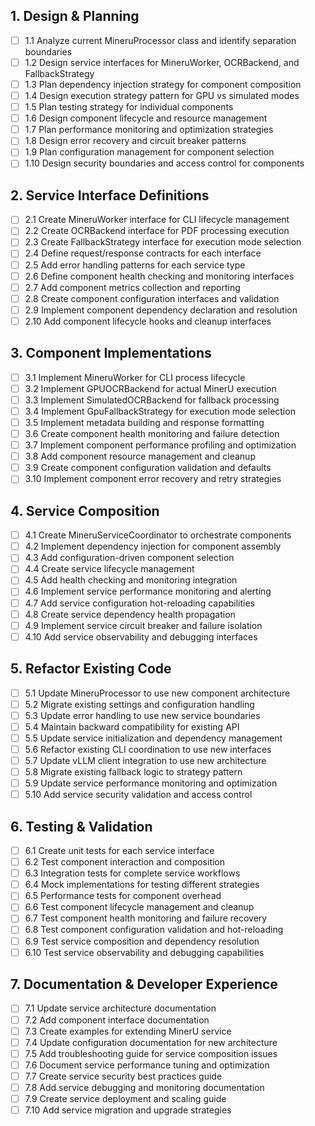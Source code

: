 ## 1. Design & Planning

- [ ] 1.1 Analyze current MineruProcessor class and identify separation boundaries
- [ ] 1.2 Design service interfaces for MineruWorker, OCRBackend, and FallbackStrategy
- [ ] 1.3 Plan dependency injection strategy for component composition
- [ ] 1.4 Design execution strategy pattern for GPU vs simulated modes
- [ ] 1.5 Plan testing strategy for individual components
- [ ] 1.6 Design component lifecycle and resource management
- [ ] 1.7 Plan performance monitoring and optimization strategies
- [ ] 1.8 Design error recovery and circuit breaker patterns
- [ ] 1.9 Plan configuration management for component selection
- [ ] 1.10 Design security boundaries and access control for components

## 2. Service Interface Definitions

- [ ] 2.1 Create MineruWorker interface for CLI lifecycle management
- [ ] 2.2 Create OCRBackend interface for PDF processing execution
- [ ] 2.3 Create FallbackStrategy interface for execution mode selection
- [ ] 2.4 Define request/response contracts for each interface
- [ ] 2.5 Add error handling patterns for each service type
- [ ] 2.6 Define component health checking and monitoring interfaces
- [ ] 2.7 Add component metrics collection and reporting
- [ ] 2.8 Create component configuration interfaces and validation
- [ ] 2.9 Implement component dependency declaration and resolution
- [ ] 2.10 Add component lifecycle hooks and cleanup interfaces

## 3. Component Implementations

- [ ] 3.1 Implement MineruWorker for CLI process lifecycle
- [ ] 3.2 Implement GPUOCRBackend for actual MinerU execution
- [ ] 3.3 Implement SimulatedOCRBackend for fallback processing
- [ ] 3.4 Implement GpuFallbackStrategy for execution mode selection
- [ ] 3.5 Implement metadata building and response formatting
- [ ] 3.6 Create component health monitoring and failure detection
- [ ] 3.7 Implement component performance profiling and optimization
- [ ] 3.8 Add component resource management and cleanup
- [ ] 3.9 Create component configuration validation and defaults
- [ ] 3.10 Implement component error recovery and retry strategies

## 4. Service Composition

- [ ] 4.1 Create MineruServiceCoordinator to orchestrate components
- [ ] 4.2 Implement dependency injection for component assembly
- [ ] 4.3 Add configuration-driven component selection
- [ ] 4.4 Create service lifecycle management
- [ ] 4.5 Add health checking and monitoring integration
- [ ] 4.6 Implement service performance monitoring and alerting
- [ ] 4.7 Add service configuration hot-reloading capabilities
- [ ] 4.8 Create service dependency health propagation
- [ ] 4.9 Implement service circuit breaker and failure isolation
- [ ] 4.10 Add service observability and debugging interfaces

## 5. Refactor Existing Code

- [ ] 5.1 Update MineruProcessor to use new component architecture
- [ ] 5.2 Migrate existing settings and configuration handling
- [ ] 5.3 Update error handling to use new service boundaries
- [ ] 5.4 Maintain backward compatibility for existing API
- [ ] 5.5 Update service initialization and dependency management
- [ ] 5.6 Refactor existing CLI coordination to use new interfaces
- [ ] 5.7 Update vLLM client integration to use new architecture
- [ ] 5.8 Migrate existing fallback logic to strategy pattern
- [ ] 5.9 Update service performance monitoring and optimization
- [ ] 5.10 Add service security validation and access control

## 6. Testing & Validation

- [ ] 6.1 Create unit tests for each service interface
- [ ] 6.2 Test component interaction and composition
- [ ] 6.3 Integration tests for complete service workflows
- [ ] 6.4 Mock implementations for testing different strategies
- [ ] 6.5 Performance tests for component overhead
- [ ] 6.6 Test component lifecycle management and cleanup
- [ ] 6.7 Test component health monitoring and failure recovery
- [ ] 6.8 Test component configuration validation and hot-reloading
- [ ] 6.9 Test service composition and dependency resolution
- [ ] 6.10 Test service observability and debugging capabilities

## 7. Documentation & Developer Experience

- [ ] 7.1 Update service architecture documentation
- [ ] 7.2 Add component interface documentation
- [ ] 7.3 Create examples for extending MinerU service
- [ ] 7.4 Update configuration documentation for new architecture
- [ ] 7.5 Add troubleshooting guide for service composition issues
- [ ] 7.6 Document service performance tuning and optimization
- [ ] 7.7 Create service security best practices guide
- [ ] 7.8 Add service debugging and monitoring documentation
- [ ] 7.9 Create service deployment and scaling guide
- [ ] 7.10 Add service migration and upgrade strategies
